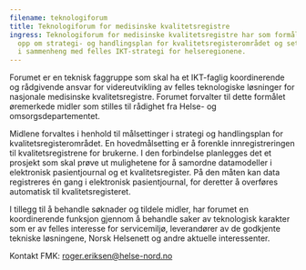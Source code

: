 ```yaml
---
filename: teknologiforum
title: Teknologiforum for medisinske kvalitetsregistre
ingress: Teknologiforum for medisinske kvalitetsregistre har som formål å støtte
  opp om strategi- og handlingsplan for kvalitetsregisterområdet og sette denne
  i sammenheng med felles IKT-strategi for helseregionene.
---
```


​Forumet er en teknisk faggruppe som skal ha et IKT-faglig koordinerende og rådgivende ansvar for videreutvikling av felles teknologiske løsninger for nasjonale medisinske kvalitetsregistre. Forumet forvalter til dette formålet øremerkede midler som stilles til rådighet fra Helse- og omsorgsdepartementet.

Midlene forvaltes i henhold til målsettinger i strategi og handlingsplan for kvalitetsregisterområdet. En hovedmålsetting er å forenkle innregistreringen til kvalitetsregistrene for brukerne. I den forbindelse planlegges det et prosjekt som skal prøve ut mulighetene for å samordne datamodeller i elektronisk pasientjournal og et kvalitetsregister. På den måten kan data registreres én gang i elektronisk pasientjournal, for deretter å overføres automatisk til kvalitetsregisteret.

I tillegg til å behandle søknader og tildele midler, har forumet en koordinerende funksjon gjennom å behandle saker av teknologisk karakter som er av felles interesse for servicemiljø, leverandører av de godkjente tekniske løsningene, Norsk Helsenett og andre aktuelle interessenter.

Kontakt FMK: roger.eriksen@helse-nord.no
